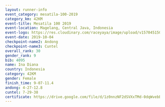 ```yaml
---
layout: runner-info 
event_category: mesatila-100-2019 
category_km: 42KM 
event-title: Mesatila 100 2019 
event-location: Magelang, Central Java, Indonesia 
event-logo: https://res.cloudinary.com/raceyaya/image/upload/v1570451507/logo/mesastila100_jin7bl.jpg 
event-date: 2019-10-04 
checkpoint-name2: Andong 
checkpoint-name3: Cuntel 
overall_rank: 30
gender_rank: 9
bib: 4095
name: Ina Diana
country: Indonesia
category: 42KM
gender: Female
finish_time: 9-07-11.4
andong: 4-27-12.8
cuntel: 7-29-38
certificate: https://drive.google.com/file/d/1z0nnzNF2dSVXxTMd-0dqWvebBCbcAquI/view?usp=sharing
---
```

